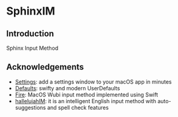 # SphinxIM

## Introduction
Sphinx Input Method


## Acknowledgements
* [Settings](https://github.com/sindresorhus/Settings): add a settings window to your macOS app in minutes
* [Defaults](https://github.com/sindresorhus/Defaults): swifty and modern UserDefaults
* [Fire](https://github.com/qwertyyb/Fire): MacOS Wubi input method implemented using Swift
* [hallelujahIM](https://github.com/dongyuwei/hallelujahIM): it is an intelligent English input method with auto-suggestions and spell check features

